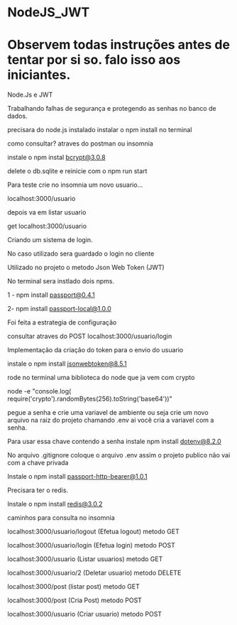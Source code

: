 # NodeJS_JWT

# Observem todas instruções antes de tentar por si so. falo isso aos iniciantes.

Node.Js e JWT

Trabalhando falhas de segurança e protegendo as senhas no banco de dados.

precisara do node.js instalado
instalar o npm install no terminal 

como consultar? atraves do postman ou insomnia

instale o npm instal bcrypt@3.0.8

delete o db.sqlite e reinicie  com o npm run start

Para teste crie no insomnia um novo usuario...

localhost:3000/usuario

depois va em listar usuario

get localhost:3000/usuario

Criando um sistema de login.

No caso utilizado sera guardado o login no cliente

Utilizado no projeto o metodo Json Web Token (JWT)

No terminal sera instlado dois npms.

1 - npm install passport@0.4.1

2- npm install passport-local@1.0.0

Foi feita a estrategia de configuração 

consultar atraves do POST localhost:3000/usuario/login

Implementação da criação do token para o envio do usuario 

instale o npm install jsonwebtoken@8.5.1

rode no terminal uma biblioteca do node que ja vem com crypto 

node -e "console.log( require('crypto').randomBytes(256).toString('base64'))"

pegue a senha e crie uma variavel de ambiente ou seja crie um novo arquivo na raiz do projeto chamando .env ai você cria a variavel com a senha.

Para usar essa chave contendo a senha instale npm install dotenv@8.2.0

No arquivo .gitignore coloque o arquivo .env assim o projeto publico não vai com a chave privada

Instale o npm install passport-http-bearer@1.0.1

Precisara ter o redis.

Instale o npm install redis@3.0.2


caminhos para consulta no insomnia

localhost:3000/usuario/logout   (Efetua logout) metodo GET

localhost:3000/usuario/login  (Efetua login) metodo POST

localhost:3000/usuario       (Listar usuarios) metodo GET

localhost:3000/usuario/2      (Deletar usuario) metodo DELETE

localhost:3000/post         (listar post) metodo GET

localhost:3000/post         (Cria Post) metodo POST

localhost:3000/usuario  (Criar usuario) metodo POST
